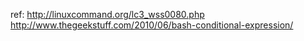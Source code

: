 ref: http://linuxcommand.org/lc3_wss0080.php
http://www.thegeekstuff.com/2010/06/bash-conditional-expression/
